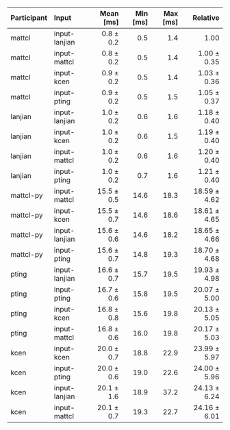 | Participant | Input | Mean [ms] | Min [ms] | Max [ms] | Relative |
|:---|:---|---:|---:|---:|---:|
| mattcl | input-lanjian | 0.8 ± 0.2 | 0.5 | 1.4 | 1.00 |
| mattcl | input-mattcl | 0.8 ± 0.2 | 0.5 | 1.4 | 1.00 ± 0.35 |
| mattcl | input-kcen | 0.9 ± 0.2 | 0.5 | 1.4 | 1.03 ± 0.36 |
| mattcl | input-pting | 0.9 ± 0.2 | 0.5 | 1.5 | 1.05 ± 0.37 |
| lanjian | input-lanjian | 1.0 ± 0.2 | 0.6 | 1.6 | 1.18 ± 0.40 |
| lanjian | input-kcen | 1.0 ± 0.2 | 0.6 | 1.5 | 1.19 ± 0.40 |
| lanjian | input-mattcl | 1.0 ± 0.2 | 0.6 | 1.6 | 1.20 ± 0.40 |
| lanjian | input-pting | 1.0 ± 0.2 | 0.7 | 1.6 | 1.21 ± 0.40 |
| mattcl-py | input-mattcl | 15.5 ± 0.5 | 14.6 | 18.3 | 18.59 ± 4.62 |
| mattcl-py | input-kcen | 15.5 ± 0.7 | 14.6 | 18.6 | 18.61 ± 4.65 |
| mattcl-py | input-lanjian | 15.6 ± 0.6 | 14.6 | 18.2 | 18.65 ± 4.66 |
| mattcl-py | input-pting | 15.6 ± 0.7 | 14.8 | 19.3 | 18.70 ± 4.68 |
| pting | input-lanjian | 16.6 ± 0.7 | 15.7 | 19.5 | 19.93 ± 4.98 |
| pting | input-pting | 16.7 ± 0.6 | 15.8 | 19.5 | 20.07 ± 5.00 |
| pting | input-kcen | 16.8 ± 0.8 | 15.6 | 19.8 | 20.13 ± 5.05 |
| pting | input-mattcl | 16.8 ± 0.6 | 16.0 | 19.8 | 20.17 ± 5.03 |
| kcen | input-kcen | 20.0 ± 0.7 | 18.8 | 22.9 | 23.99 ± 5.97 |
| kcen | input-pting | 20.0 ± 0.6 | 19.0 | 22.6 | 24.00 ± 5.96 |
| kcen | input-lanjian | 20.1 ± 1.6 | 18.9 | 37.2 | 24.13 ± 6.24 |
| kcen | input-mattcl | 20.1 ± 0.7 | 19.3 | 22.7 | 24.16 ± 6.01 |
